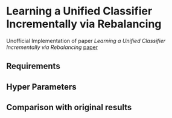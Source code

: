 # Learning a Unified Classifier Incrementally via Rebalancing
Unofficial Implementation of paper _Learning a Unified Classifier Incrementally via Rebalancing_  [paper](https://openaccess.thecvf.com/content_CVPR_2019/html/Hou_Learning_a_Unified_Classifier_Incrementally_via_Rebalancing_CVPR_2019_paper.html)
## Requirements

## Hyper Parameters

## Comparison with original results
